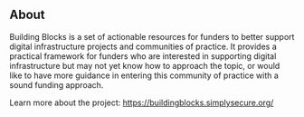 ## About

Building Blocks is a set of actionable resources for funders to better support digital infrastructure projects and communities of practice. It provides a practical framework for funders who are interested in supporting digital infrastructure but may not yet know how to approach the topic, or would like to have more guidance in entering this community of practice with a sound funding approach.

Learn more about the project: https://buildingblocks.simplysecure.org/

